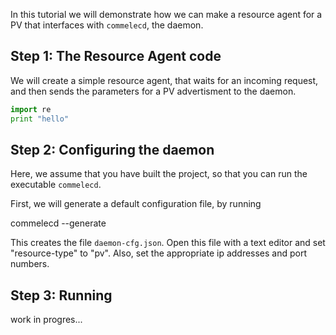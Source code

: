 In this tutorial we will demonstrate how we can make a resource agent for a PV that interfaces with `commelecd`, the daemon.

## Step 1: The Resource Agent code

We will create a simple resource agent, that waits for an incoming request, and then sends the parameters for a PV advertisment to the daemon.

```Python
import re
print "hello"
```

## Step 2: Configuring the daemon

Here, we assume that you have built the project, so that you can run the executable `commelecd`.

First, we will generate a default configuration file, by running
  
  commelecd --generate

This creates the file `daemon-cfg.json`. Open this file with a text editor and set "resource-type" to "pv". Also, set the appropriate ip addresses and port numbers.

## Step 3: Running

work in progres...
